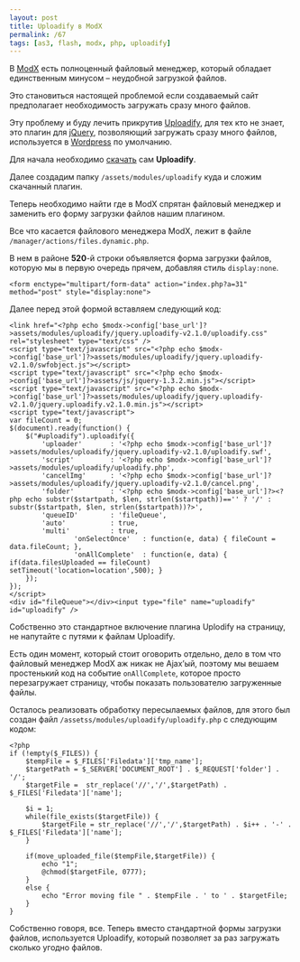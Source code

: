 ```yaml
---
layout: post
title: Uploadify в ModX
permalink: /67
tags: [as3, flash, modx, php, uploadify]
---
```


В [ModX](http://modxcms.com/) есть полноценный файловый менеджер, который обладает единственным минусом – неудобной загрузкой файлов.

Это становиться настоящей проблемой если создаваемый сайт предполагает необходимость загружать сразу много файлов.

Эту проблему и буду лечить прикрутив [Uploadify](http://www.uploadify.com/), для тех кто не знает, это плагин для [jQuery](http://jquery.com/), позволяющий загружать сразу много файлов, используется в [Wordpress](http://wordpress.org/) по умолчанию.

Для начала необходимо [скачать](http://www.uploadify.com/download/) сам **Uploadify**.

Далее создадим папку `/assets/modules/uploadify` куда и сложим скачанный плагин.

Теперь необходимо найти где в ModX спрятан файловый менеджер и заменить его форму загрузки файлов нашим плагином.

Все что касается файлового менеджера ModX, лежит в файле `/manager/actions/files.dynamic.php`.

В нем в районе **520**-й строки объявляется форма загрузки файлов, которую мы в первую очередь прячем, добавляя стиль `display:none`.

    <form enctype="multipart/form-data" action="index.php?a=31" method="post" style="display:none">

Далее перед этой формой вставляем следующий код:

    <link href="<?php echo $modx->config['base_url']?>assets/modules/uploadify/jquery.uploadify-v2.1.0/uploadify.css" rel="stylesheet" type="text/css" />
    <script type="text/javascript" src="<?php echo $modx->config['base_url']?>assets/modules/uploadify/jquery.uploadify-v2.1.0/swfobject.js"></script>
    <script type="text/javascript" src="<?php echo $modx->config['base_url']?>assets/js/jquery-1.3.2.min.js"></script>
    <script type="text/javascript" src="<?php echo $modx->config['base_url']?>assets/modules/uploadify/jquery.uploadify-v2.1.0/jquery.uploadify.v2.1.0.min.js"></script>
    <script type="text/javascript">
    var fileCount = 0;
    $(document).ready(function() {
        $("#uploadify").uploadify({
            'uploader'       : '<?php echo $modx->config['base_url']?>assets/modules/uploadify/jquery.uploadify-v2.1.0/uploadify.swf',
            'script'         : '<?php echo $modx->config['base_url']?>assets/modules/uploadify/uploadify.php',
            'cancelImg'      : '<?php echo $modx->config['base_url']?>assets/modules/uploadify/jquery.uploadify-v2.1.0/cancel.png',
            'folder'         : '<?php echo $modx->config['base_url']?><?php echo substr($startpath, $len, strlen($startpath))=='' ? '/' : substr($startpath, $len, strlen($startpath))?>',
            'queueID'        : 'fileQueue',
            'auto'           : true,
            'multi'          : true,
                    'onSelectOnce'   : function(e, data) { fileCount = data.fileCount; },
                    'onAllComplete'  : function(e, data) { if(data.filesUploaded == fileCount) setTimeout('location=location',500); }
        });
    });
    </script>
    <div id="fileQueue"></div><input type="file" name="uploadify" id="uploadify" />

Собственно это стандартное включение плагина Uplodify на страницу, не напутайте с путями к файлам Uploadify.

Есть один момент, который стоит оговорить отдельно, дело в том что файловый менеджер ModX аж никак не Ajax’ый, поэтому мы вешаем простенький код на событие `onAllComplete`, которое просто перезагружает страницу, чтобы показать пользователю загруженные файлы.

Осталось реализовать обработку пересылаемых файлов, для этого был создан файл `/assetss/modules/uploadify/uploadify.php` с следующим кодом:

    <?php
    if (!empty($_FILES)) {
        $tempFile = $_FILES['Filedata']['tmp_name'];
        $targetPath = $_SERVER['DOCUMENT_ROOT'] . $_REQUEST['folder'] . '/';
        $targetFile =  str_replace('//','/',$targetPath) . $_FILES['Filedata']['name'];

        $i = 1;
        while(file_exists($targetFile)) {
            $targetFile = str_replace('//','/',$targetPath) . $i++ . '-' . $_FILES['Filedata']['name'];
        }

        if(move_uploaded_file($tempFile,$targetFile)) {
            echo "1";
            @chmod($targetFile, 0777);
        }
        else {
            echo "Error moving file " . $tempFile . ' to ' . $targetFile;
        }
    }

Собственно говоря, все. Теперь вместо стандартной формы загрузки файлов, используется Uploadify, который позволяет за раз загружать сколько угодно файлов.
